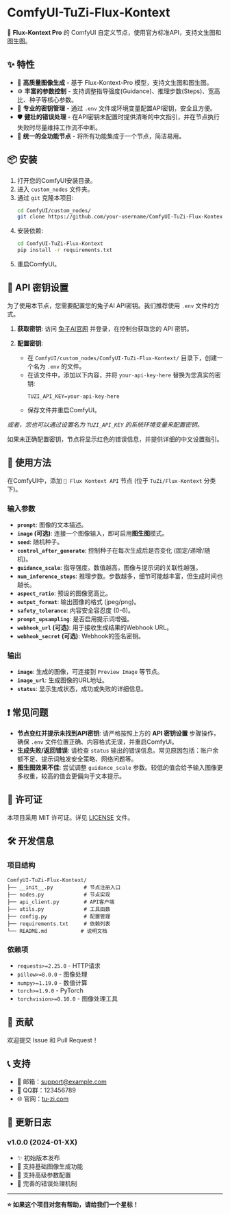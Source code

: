 # ComfyUI-TuZi-Flux-Kontext

🐰 **Flux-Kontext Pro** 的 ComfyUI 自定义节点，使用官方标准API，支持文生图和图生图。

## ✨ 特性

- 🎨 **高质量图像生成** - 基于 Flux-Kontext-Pro 模型，支持文生图和图生图。
- ⚙️ **丰富的参数控制** - 支持调整指导强度(Guidance)、推理步数(Steps)、宽高比、种子等核心参数。
- 🔑 **专业的密钥管理** - 通过 `.env` 文件或环境变量配置API密钥，安全且方便。
- 🛡️ **健壮的错误处理** - 在API密钥未配置时提供清晰的中文指引，并在节点执行失败时尽量维持工作流不中断。
- 🔧 **统一的全功能节点** - 将所有功能集成于一个节点，简洁易用。

## 📦 安装

1.  打开您的ComfyUI安装目录。
2.  进入 `custom_nodes` 文件夹。
3.  通过 `git` 克隆本项目:
    ```bash
    cd ComfyUI/custom_nodes/
    git clone https://github.com/your-username/ComfyUI-TuZi-Flux-Kontext.git
    ```
4.  安装依赖:
    ```bash
    cd ComfyUI-TuZi-Flux-Kontext
    pip install -r requirements.txt
    ```
5.  重启ComfyUI。

## 🔑 API 密钥设置

为了使用本节点，您需要配置您的兔子AI API密钥。我们推荐使用 `.env` 文件的方式。

1.  **获取密钥**: 访问 [兔子AI官网](https://tu-zi.com) 并登录，在控制台获取您的 API 密钥。

2.  **配置密钥**:
    -   在 `ComfyUI/custom_nodes/ComfyUI-TuZi-Flux-Kontext/` 目录下，创建一个名为 `.env` 的文件。
    -   在该文件中，添加以下内容，并将 `your-api-key-here` 替换为您真实的密钥:
        ```
        TUZI_API_KEY=your-api-key-here
        ```
    -   保存文件并重启ComfyUI。

*或者，您也可以通过设置名为 `TUZI_API_KEY` 的系统环境变量来配置密钥。*

如果未正确配置密钥，节点将显示红色的错误信息，并提供详细的中文设置指引。

## 🚀 使用方法

在ComfyUI中，添加 `🐰 Flux Kontext API` 节点 (位于 `TuZi/Flux-Kontext` 分类下)。

### 输入参数

-   **`prompt`**: 图像的文本描述。
-   **`image` (可选)**: 连接一个图像输入，即可启用**图生图**模式。
-   **`seed`**: 随机种子。
-   **`control_after_generate`**: 控制种子在每次生成后是否变化 (固定/递增/随机)。
-   **`guidance_scale`**: 指导强度。数值越高，图像与提示词的关联性越强。
-   **`num_inference_steps`**: 推理步数。步数越多，细节可能越丰富，但生成时间也越长。
-   **`aspect_ratio`**: 预设的图像宽高比。
-   **`output_format`**: 输出图像的格式 (jpeg/png)。
-   **`safety_tolerance`**: 内容安全容忍度 (0-6)。
-   **`prompt_upsampling`**: 是否启用提示词增强。
-   **`webhook_url` (可选)**: 用于接收生成结果的Webhook URL。
-   **`webhook_secret` (可选)**: Webhook的签名密钥。

### 输出

-   **`image`**: 生成的图像，可连接到 `Preview Image` 等节点。
-   **`image_url`**: 生成图像的URL地址。
-   **`status`**: 显示生成状态，成功或失败的详细信息。

## ❗ 常见问题

-   **节点变红并提示未找到API密钥**:
    请严格按照上方的 **API 密钥设置** 步骤操作，确保 `.env` 文件位置正确、内容格式无误，并重启ComfyUI。
-   **生成失败/返回错误**:
    请检查 `status` 输出的错误信息。常见原因包括：账户余额不足、提示词触发安全策略、网络问题等。
-   **图生图效果不佳**:
    尝试调整 `guidance_scale` 参数。较低的值会给予输入图像更多权重，较高的值会更偏向于文本提示。

## 📄 许可证

本项目采用 MIT 许可证。详见 [LICENSE](LICENSE) 文件。

## 🛠️ 开发信息

### 项目结构
```
ComfyUI-TuZi-Flux-Kontext/
├── __init__.py          # 节点注册入口
├── nodes.py             # 节点实现
├── api_client.py        # API客户端
├── utils.py             # 工具函数
├── config.py            # 配置管理
├── requirements.txt     # 依赖列表
└── README.md           # 说明文档
```

### 依赖项
- `requests>=2.25.0` - HTTP请求
- `pillow>=8.0.0` - 图像处理
- `numpy>=1.19.0` - 数值计算
- `torch>=1.9.0` - PyTorch
- `torchvision>=0.10.0` - 图像处理工具

## 🤝 贡献

欢迎提交 Issue 和 Pull Request！

## 📞 支持

- 📧 邮箱：support@example.com
- 💬 QQ群：123456789
- 🌐 官网：[tu-zi.com](https://tu-zi.com)

## 🔄 更新日志

### v1.0.0 (2024-01-XX)
- ✨ 初始版本发布
- 🎨 支持基础图像生成功能
- 🔧 支持高级参数配置
- 📱 完善的错误处理机制

---

**⭐ 如果这个项目对您有帮助，请给我们一个星标！** 